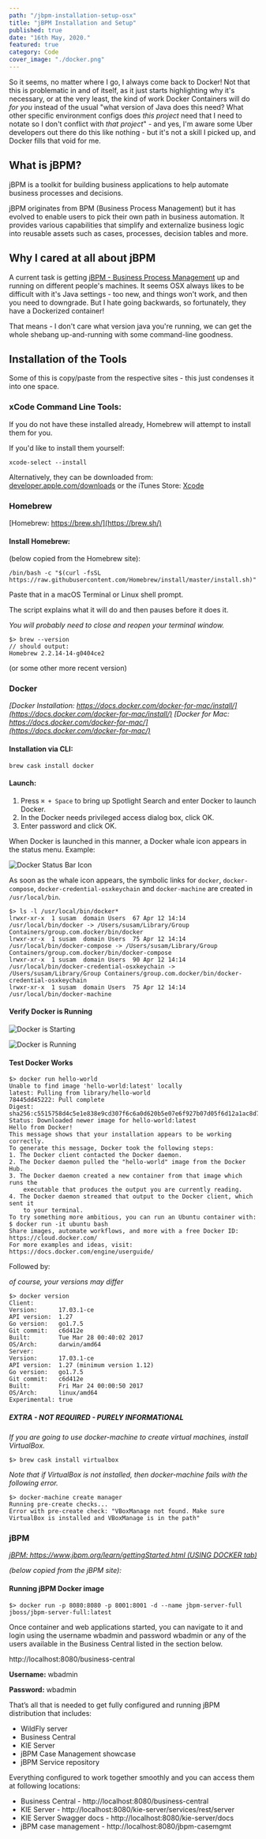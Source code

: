```yaml
---
path: "/jbpm-installation-setup-osx"
title: "jBPM Installation and Setup"
published: true
date: "16th May, 2020."
featured: true
category: Code
cover_image: "./docker.png"
---
```


So it seems, no matter where I go, I always come back to Docker! Not that this is problematic in and of itself, as it just starts highlighting why it's necessary, or at the very least, the kind of work Docker Containers will do _for you_ instead of the usual "what version of Java does this need? What other specific environment configs does _this project_ need that I need to notate so I don't conflict with _that project_" - and yes, I'm aware some Uber developers out there do this like nothing - but it's not a skill I picked up, and Docker fills that void for me.

## What is jBPM?

jBPM is a toolkit for building business applications to help automate business processes and decisions.

jBPM originates from BPM (Business Process Management) but it has evolved to enable users to pick their own path in business automation. It provides various capabilities that simplify and externalize business logic into reusable assets such as cases, processes, decision tables and more.

## Why I cared at all about jBPM

A current task is getting [jBPM - Business Process Management](https://www.jbpm.org/learn/gettingStarted.html) up and running on different people's machines. It seems OSX always likes to be difficult with it's Java settings - too new, and things won't work, and then you need to downgrade. But I hate going backwards, so fortunately, they have a Dockerized container!

That means - I don't care what version java you're running, we can get the whole shebang up-and-running with some command-line goodness.

## Installation of the Tools

Some of this is copy/paste from the respective sites - this just condenses it into one space.

### xCode Command Line Tools:

If you do not have these installed already, Homebrew will attempt to install them for you.

If you'd like to install them yourself:

    xcode-select --install

Alternatively, they can be downloaded from: [developer.apple.com/downloads](developer.apple.com/downloads) or the iTunes Store: [Xcode](https://itunes.apple.com/us/app/xcode/id497799835)

### Homebrew
[Homebrew: https://brew.sh/](https://brew.sh/)

#### Install Homebrew:
(below copied from the Homebrew site):

    /bin/bash -c "$(curl -fsSL https://raw.githubusercontent.com/Homebrew/install/master/install.sh)"

Paste that in a macOS Terminal or Linux shell prompt.

The script explains what it will do and then pauses before it does it.

_You will probably need to close and reopen your terminal window._

    $> brew --version
    // should output:
    Homebrew 2.2.14-14-g0404ce2

(or some other more recent version)

### Docker
_[Docker Installation: https://docs.docker.com/docker-for-mac/install/](https://docs.docker.com/docker-for-mac/install/)_
_[Docker for Mac: https://docs.docker.com/docker-for-mac/](https://docs.docker.com/docker-for-mac/)_

#### Installation via CLI:
    brew cask install docker

#### Launch:
1. Press `⌘ + Space` to bring up Spotlight Search and enter Docker to launch Docker.
1. In the Docker needs privileged access dialog box, click OK.
1. Enter password and click OK.

When Docker is launched in this manner, a Docker whale icon appears in the status menu.
Example:

![Docker Status Bar Icon](/assets/img/docker-status-bar.png)

As soon as the whale icon appears, the symbolic links for `docker`, `docker-compose`, `docker-credential-osxkeychain` and `docker-machine` are created in `/usr/local/bin`.

    $> ls -l /usr/local/bin/docker*
    lrwxr-xr-x  1 susam  domain Users  67 Apr 12 14:14 /usr/local/bin/docker -> /Users/susam/Library/Group Containers/group.com.docker/bin/docker
    lrwxr-xr-x  1 susam  domain Users  75 Apr 12 14:14 /usr/local/bin/docker-compose -> /Users/susam/Library/Group Containers/group.com.docker/bin/docker-compose
    lrwxr-xr-x  1 susam  domain Users  90 Apr 12 14:14 /usr/local/bin/docker-credential-osxkeychain -> /Users/susam/Library/Group Containers/group.com.docker/bin/docker-credential-osxkeychain
    lrwxr-xr-x  1 susam  domain Users  75 Apr 12 14:14 /usr/local/bin/docker-machine

#### Verify Docker is Running

![Docker is Starting](/assets/img/docker-starting.png)

![Docker is Running](/assets/img/docker-running.png)

#### Test Docker Works

    $> docker run hello-world
    Unable to find image 'hello-world:latest' locally
    latest: Pulling from library/hello-world
    78445dd45222: Pull complete
    Digest: sha256:c5515758d4c5e1e838e9cd307f6c6a0d620b5e07e6f927b07d05f6d12a1ac8d7
    Status: Downloaded newer image for hello-world:latest
    Hello from Docker!
    This message shows that your installation appears to be working correctly.
    To generate this message, Docker took the following steps:
    1. The Docker client contacted the Docker daemon.
    2. The Docker daemon pulled the "hello-world" image from the Docker Hub.
    3. The Docker daemon created a new container from that image which runs the
        executable that produces the output you are currently reading.
    4. The Docker daemon streamed that output to the Docker client, which sent it
        to your terminal.
    To try something more ambitious, you can run an Ubuntu container with:
    $ docker run -it ubuntu bash
    Share images, automate workflows, and more with a free Docker ID:
    https://cloud.docker.com/
    For more examples and ideas, visit:
    https://docs.docker.com/engine/userguide/

Followed by:

_of course, your versions may differ_

    $> docker version
    Client:
    Version:      17.03.1-ce
    API version:  1.27
    Go version:   go1.7.5
    Git commit:   c6d412e
    Built:        Tue Mar 28 00:40:02 2017
    OS/Arch:      darwin/amd64
    Server:
    Version:      17.03.1-ce
    API version:  1.27 (minimum version 1.12)
    Go version:   go1.7.5
    Git commit:   c6d412e
    Built:        Fri Mar 24 00:00:50 2017
    OS/Arch:      linux/amd64
    Experimental: true

##### EXTRA - NOT REQUIRED - PURELY INFORMATIONAL

_If you are going to use docker-machine to create virtual machines, install VirtualBox._

    $> brew cask install virtualbox

_Note that if VirtualBox is not installed, then docker-machine fails with the following error._

    $> docker-machine create manager
    Running pre-create checks...
    Error with pre-create check: "VBoxManage not found. Make sure VirtualBox is installed and VBoxManage is in the path"

### jBPM

_[jBPM: https://www.jbpm.org/learn/gettingStarted.html (USING DOCKER tab)](https://www.jbpm.org/learn/gettingStarted.html)_

_(below copied from the jBPM site):_

#### Running jBPM Docker image

    $> docker run -p 8080:8080 -p 8001:8001 -d --name jbpm-server-full jboss/jbpm-server-full:latest

Once container and web applications started, you can navigate to it and login using the username wbadmin and password wbadmin or any of the users available in the Business Central listed in the section below.

http://localhost:8080/business-central

**Username:** wbadmin

**Password:** wbadmin

That’s all that is needed to get fully configured and running jBPM distribution that includes:
- WildFly server
- Business Central
- KIE Server
- jBPM Case Management showcase
- jBPM Service repository

Everything configured to work together smoothly and you can access them at following locations:
- Business Central - http://localhost:8080/business-central
- KIE Server - http://localhost:8080/kie-server/services/rest/server
- KIE Server Swagger docs - http://localhost:8080/kie-server/docs
- jBPM case management - http://localhost:8080/jbpm-casemgmt


